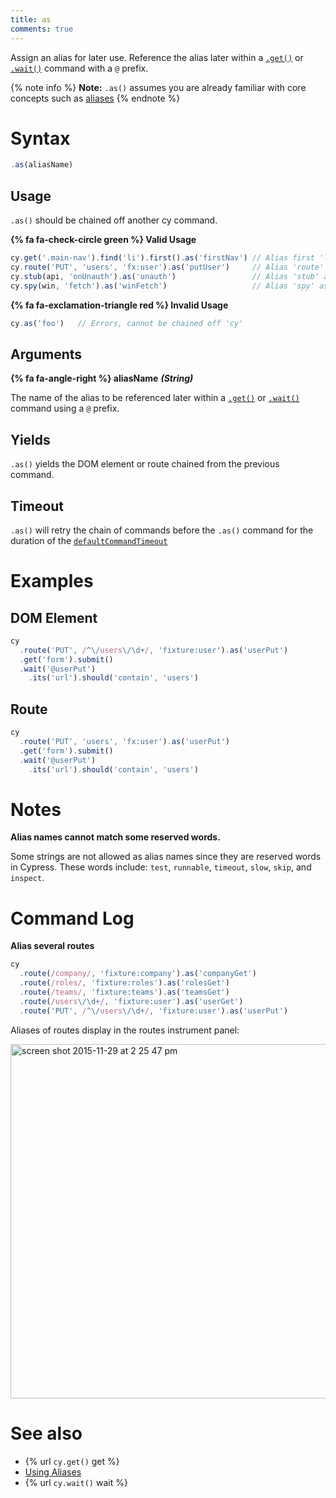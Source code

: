 ```yaml
---
title: as
comments: true
---
```


Assign an alias for later use. Reference the alias later within a [`.get()`](https://on.cypress.io/api/get) or [`.wait()`](https://on.cypress.io/api/wait) command with a `@` prefix.

{% note info %}
**Note:** `.as()` assumes you are already familiar with core concepts such as [aliases](https://on.cypress.io/guides/using-aliases)
{% endnote %}

# Syntax

```javascript
.as(aliasName)
```

## Usage

`.as()` should be chained off another cy command.

**{% fa fa-check-circle green %} Valid Usage**

```javascript
cy.get('.main-nav').find('li').first().as('firstNav') // Alias first 'li' as @firstNav
cy.route('PUT', 'users', 'fx:user').as('putUser')     // Alias 'route' as @putUser   
cy.stub(api, 'onUnauth').as('unauth')                 // Alias 'stub' as @unauth   
cy.spy(win, 'fetch').as('winFetch')                   // Alias 'spy' as @winFetch  
```

**{% fa fa-exclamation-triangle red %} Invalid Usage**

```javascript
cy.as('foo')   // Errors, cannot be chained off 'cy'
```

## Arguments

**{% fa fa-angle-right %} aliasName** ***(String)***

The name of the alias to be referenced later within a [`.get()`](https://on.cypress.io/api/get) or [`.wait()`](https://on.cypress.io/api/wait) command using a `@` prefix.

## Yields

`.as()` yields the DOM element or route chained from the previous command.

## Timeout

`.as()` will retry the chain of commands before the `.as()` command for the duration of the [`defaultCommandTimeout`](https://on.cypress.io/guides/configuration#timeouts)

# Examples

## DOM Element

```javascript
cy
  .route('PUT', /^\/users\/\d+/, 'fixture:user').as('userPut')
  .get('form').submit()
  .wait('@userPut')
    .its('url').should('contain', 'users')
```

## Route

```javascript
cy
  .route('PUT', 'users', 'fx:user').as('userPut')
  .get('form').submit()
  .wait('@userPut')
    .its('url').should('contain', 'users')
```

# Notes

**Alias names cannot match some reserved words.**

Some strings are not allowed as alias names since they are reserved words in Cypress. These words include: `test`, `runnable`, `timeout`, `slow`, `skip`, and `inspect`.

# Command Log

**Alias several routes**

```javascript
cy
  .route(/company/, 'fixture:company').as('companyGet')
  .route(/roles/, 'fixture:roles').as('rolesGet')
  .route(/teams/, 'fixture:teams').as('teamsGet')
  .route(/users\/\d+/, 'fixture:user').as('userGet')
  .route('PUT', /^\/users\/\d+/, 'fixture:user').as('userPut')
```

Aliases of routes display in the routes instrument panel:

<img width="567" alt="screen shot 2015-11-29 at 2 25 47 pm" src="https://cloud.githubusercontent.com/assets/1271364/11459470/22e31e54-96a5-11e5-8895-a6ff5f8bb973.png">

# See also

- {% url `cy.get()` get %}
- [Using Aliases](https://on.cypress.io/guides/using-aliases)
- {% url `cy.wait()` wait %}
